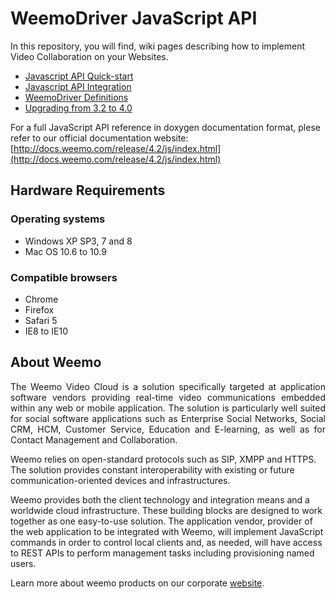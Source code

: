 # WeemoDriver JavaScript API

In this repository, you will find, wiki pages describing how to implement Video Collaboration on your Websites.

- [Javascript API Quick-start](quickstart.md)
- [Javascript API Integration](integration.md)
- [WeemoDriver Definitions](naming.md)
- [Upgrading from 3.2 to 4.0](upgrade32.md)

For a full JavaScript API reference in doxygen documentation format, plese refer to our official documentation website: [http://docs.weemo.com/release/4.2/js/index.html](http://docs.weemo.com/release/4.2/js/index.html)

## Hardware Requirements

### Operating systems
* Windows XP SP3, 7 and 8 <br/>
* Mac OS 10.6 to 10.9

### Compatible browsers
* Chrome <br/>
* Firefox <br/>
* Safari 5  <br/>
* IE8 to IE10 


## About Weemo

<p align="justify">
The Weemo Video Cloud is a solution specifically targeted at application software vendors providing real-time video communications embedded within any web or mobile application. The solution is particularly well suited for social software applications such as Enterprise Social Networks, Social CRM, HCM, Customer Service, Education and E-learning, as well as for Contact Management and Collaboration.
</p>
<p align="justify">

Weemo relies on open-standard protocols such as SIP, XMPP and HTTPS. The solution provides constant interoperability with existing or future communication-oriented devices and infrastructures.
</p>
<p align="justify">

Weemo provides both the client technology and integration means and a worldwide cloud infrastructure. These building blocks are designed to work together as one easy-to-use solution. The application vendor, provider of the web application to be integrated with Weemo, will implement JavaScript commands in order to control local clients and, as needed, will have access to REST APIs to perform management tasks including provisioning named users.
</p>

Learn more about weemo products on our corporate [website](http://www.weemo.com).
